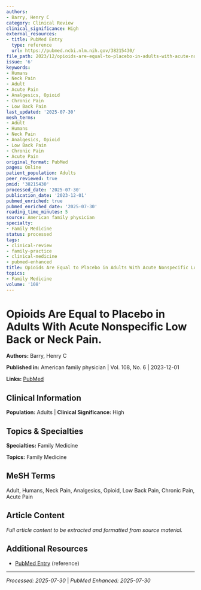 ```yaml
---
authors:
- Barry, Henry C
category: Clinical Review
clinical_significance: High
external_resources:
- title: PubMed Entry
  type: reference
  url: https://pubmed.ncbi.nlm.nih.gov/38215430/
file_path: 2023/12/opioids-are-equal-to-placebo-in-adults-with-acute-nonspecifi.md
issue: '6'
keywords:
- Humans
- Neck Pain
- Adult
- Acute Pain
- Analgesics, Opioid
- Chronic Pain
- Low Back Pain
last_updated: '2025-07-30'
mesh_terms:
- Adult
- Humans
- Neck Pain
- Analgesics, Opioid
- Low Back Pain
- Chronic Pain
- Acute Pain
original_format: PubMed
pages: Online
patient_population: Adults
peer_reviewed: true
pmid: '38215430'
processed_date: '2025-07-30'
publication_date: '2023-12-01'
pubmed_enriched: true
pubmed_enriched_date: '2025-07-30'
reading_time_minutes: 5
source: American family physician
specialty:
- Family Medicine
status: processed
tags:
- clinical-review
- family-practice
- clinical-medicine
- pubmed-enhanced
title: Opioids Are Equal to Placebo in Adults With Acute Nonspecific Low Back or Neck Pain.
topics:
- Family Medicine
volume: '108'
---
```


# Opioids Are Equal to Placebo in Adults With Acute Nonspecific Low Back or Neck Pain.

**Authors:** Barry, Henry C

**Published in:** American family physician | Vol. 108, No. 6 | 2023-12-01

**Links:** [PubMed](https://pubmed.ncbi.nlm.nih.gov/38215430/)

## Clinical Information

**Population:** Adults | **Clinical Significance:** High

## Topics & Specialties

**Specialties:** Family Medicine

**Topics:** Family Medicine

## MeSH Terms

Adult, Humans, Neck Pain, Analgesics, Opioid, Low Back Pain, Chronic Pain, Acute Pain

## Article Content

*Full article content to be extracted and formatted from source material.*

## Additional Resources

- [PubMed Entry](https://pubmed.ncbi.nlm.nih.gov/38215430/) (reference)

---

*Processed: 2025-07-30* | *PubMed Enhanced: 2025-07-30*

